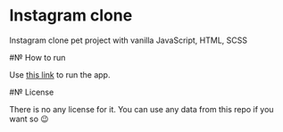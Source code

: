 
# Instagram clone

Instagram clone pet project with vanilla JavaScript, HTML, SCSS

#№ How to run

Use [this link](https://margaretkulinich.github.io/instagram-clone/) to run the app.

#№ License 

There is no any license for it. You can use any data from this repo if you want so :wink:


